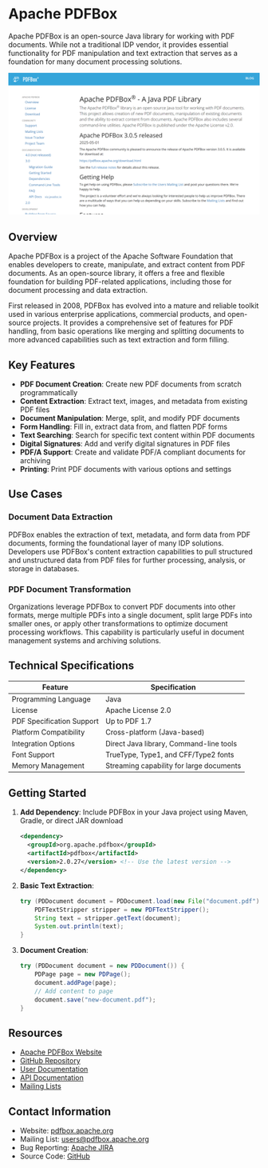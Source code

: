 # Apache PDFBox

Apache PDFBox is an open-source Java library for working with PDF documents. While not a traditional IDP vendor, it provides essential functionality for PDF manipulation and text extraction that serves as a foundation for many document processing solutions.

![Apache PDFBox](./assets/apache-pdfbox.png)


## Overview

Apache PDFBox is a project of the Apache Software Foundation that enables developers to create, manipulate, and extract content from PDF documents. As an open-source library, it offers a free and flexible foundation for building PDF-related applications, including those for document processing and data extraction.

First released in 2008, PDFBox has evolved into a mature and reliable toolkit used in various enterprise applications, commercial products, and open-source projects. It provides a comprehensive set of features for PDF handling, from basic operations like merging and splitting documents to more advanced capabilities such as text extraction and form filling.

## Key Features

- **PDF Document Creation**: Create new PDF documents from scratch programmatically
- **Content Extraction**: Extract text, images, and metadata from existing PDF files
- **Document Manipulation**: Merge, split, and modify PDF documents
- **Form Handling**: Fill in, extract data from, and flatten PDF forms
- **Text Searching**: Search for specific text content within PDF documents
- **Digital Signatures**: Add and verify digital signatures in PDF files
- **PDF/A Support**: Create and validate PDF/A compliant documents for archiving
- **Printing**: Print PDF documents with various options and settings

## Use Cases

### Document Data Extraction

PDFBox enables the extraction of text, metadata, and form data from PDF documents, forming the foundational layer of many IDP solutions. Developers use PDFBox's content extraction capabilities to pull structured and unstructured data from PDF files for further processing, analysis, or storage in databases.

### PDF Document Transformation

Organizations leverage PDFBox to convert PDF documents into other formats, merge multiple PDFs into a single document, split large PDFs into smaller ones, or apply other transformations to optimize document processing workflows. This capability is particularly useful in document management systems and archiving solutions.

## Technical Specifications

| Feature | Specification |
|---------|---------------|
| Programming Language | Java |
| License | Apache License 2.0 |
| PDF Specification Support | Up to PDF 1.7 |
| Platform Compatibility | Cross-platform (Java-based) |
| Integration Options | Direct Java library, Command-line tools |
| Font Support | TrueType, Type1, and CFF/Type2 fonts |
| Memory Management | Streaming capability for large documents |

## Getting Started

1. **Add Dependency**: Include PDFBox in your Java project using Maven, Gradle, or direct JAR download
   ```xml
   <dependency>
     <groupId>org.apache.pdfbox</groupId>
     <artifactId>pdfbox</artifactId>
     <version>2.0.27</version> <!-- Use the latest version -->
   </dependency>
   ```

2. **Basic Text Extraction**:
   ```java
   try (PDDocument document = PDDocument.load(new File("document.pdf"))) {
       PDFTextStripper stripper = new PDFTextStripper();
       String text = stripper.getText(document);
       System.out.println(text);
   }
   ```

3. **Document Creation**:
   ```java
   try (PDDocument document = new PDDocument()) {
       PDPage page = new PDPage();
       document.addPage(page);
       // Add content to page
       document.save("new-document.pdf");
   }
   ```

## Resources

- [Apache PDFBox Website](https://pdfbox.apache.org/)
- [GitHub Repository](https://github.com/apache/pdfbox)
- [User Documentation](https://pdfbox.apache.org/2.0/documentation.html)
- [API Documentation](https://pdfbox.apache.org/2.0/javadocs.html)
- [Mailing Lists](https://pdfbox.apache.org/3.0/support.html#mailing-lists)

## Contact Information

- Website: [pdfbox.apache.org](https://pdfbox.apache.org/)
- Mailing List: [users@pdfbox.apache.org](mailto:users@pdfbox.apache.org)
- Bug Reporting: [Apache JIRA](https://issues.apache.org/jira/browse/PDFBOX)
- Source Code: [GitHub](https://github.com/apache/pdfbox)
